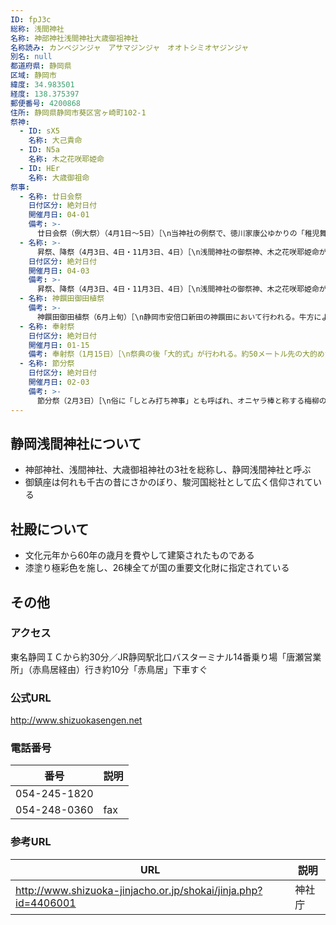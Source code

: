 ```yaml
---
ID: fpJ3c
総称: 浅間神社
名称: 神部神社浅間神社大歳御祖神社
名称読み: カンベジンジャ　アサマジンジャ　オオトシミオヤジンジャ
別名: null
都道府県: 静岡県
区域: 静岡市
緯度: 34.983501
経度: 138.375397
郵便番号: 4200868
住所: 静岡県静岡市葵区宮ヶ崎町102-1
祭神:
  - ID: sX5
    名称: 大己貴命
  - ID: N5a
    名称: 木之花咲耶姫命
  - ID: HEr
    名称: 大歳御祖命
祭事:
  - 名称: 廿日会祭
    日付区分: 絶対日付
    開催月日: 04-01
    備考: >-
      廿日会祭（例大祭）（4月1日～5日）［\n当神社の例祭で、徳川家康公ゆかりの「稚児舞楽」（静岡県無形民俗文化財）を奏することで知られている。市中には、踟（ねり）と呼ばれる山車が繰り出し、全市をあげての祭典である。］
  - 名称: >-
      昇祭、降祭（4月3日、4日・11月3日、4日）［\n浅間神社の御祭神、木之花咲耶姫命が、父神にあたる麓山神社（賎機山鎮座・境内社）の大山祇命の許に御一泊される神事で「一夜酒」と称する特殊神饌が供えられる。］
    日付区分: 絶対日付
    開催月日: 04-03
    備考: >-
      昇祭、降祭（4月3日、4日・11月3日、4日）［\n浅間神社の御祭神、木之花咲耶姫命が、父神にあたる麓山神社（賎機山鎮座・境内社）の大山祇命の許に御一泊される神事で「一夜酒」と称する特殊神饌が供えられる。］
  - 名称: 神饌田御田植祭
    備考: >-
      神饌田御田植祭（6月上旬）［\n静岡市安倍口新田の神饌田において行われる。牛方による代掻きの後、お囃子が流れる中、早乙女により「イセヒカリ」の苗が古式ゆかしく植えられる。］
  - 名称: 奉射祭
    日付区分: 絶対日付
    開催月日: 01-15
    備考: 奉射祭（1月15日）［\n祭典の後「大的式」が行われる。約50メートル先の大的めがけて6名の射手が2本ずつ矢を射る。秋の豊穣を予祝する行事。］
  - 名称: 節分祭
    日付区分: 絶対日付
    開催月日: 02-03
    備考: >-
      節分祭（2月3日）［\n俗に「しとみ打ち神事」とも呼ばれ、オニヤラ棒と称する梅柳の陽木にて蔀をたたき、太鼓・鉦鼓を打ちならして鬼やらい神事を行う。静岡市無形民俗文化財に指定されている。］
---
```


## 静岡浅間神社について

- 神部神社、浅間神社、大歳御祖神社の3社を総称し、静岡浅間神社と呼ぶ
- 御鎮座は何れも千古の昔にさかのぼり、駿河国総社として広く信仰されている

## 社殿について

- 文化元年から60年の歳月を費やして建築されたものである
- 漆塗り極彩色を施し、26棟全てが国の重要文化財に指定されている

## その他

### アクセス

東名静岡ＩＣから約30分／JR静岡駅北口バスターミナル14番乗り場「唐瀬営業所」（赤鳥居経由）行き約10分「赤鳥居」下車すぐ

### 公式URL

http://www.shizuokasengen.net

### 電話番号

| 番号         | 説明 |
| ------------ | ---- |
| 054-245-1820 |      |
| 054-248-0360 | fax  |

### 参考URL

| URL                                                            | 説明   |
| -------------------------------------------------------------- | ------ |
| http://www.shizuoka-jinjacho.or.jp/shokai/jinja.php?id=4406001 | 神社庁 |

